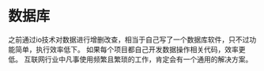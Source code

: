 # 数据库
之前通过io技术对数据进行增删改查，相当于自己写了一个数据库软件，只不过功能简单，执行效率低下。 
如果每个项目都自己开发数据操作相关代码，效率更低。 
互联网行业中凡事使用频繁且繁琐的工作，肯定会有一个通用的解决方案。
